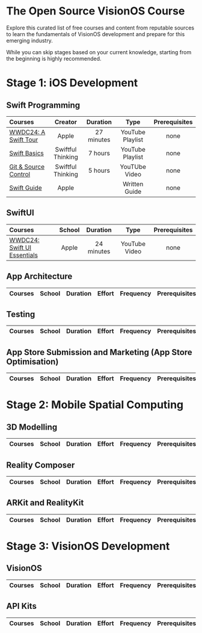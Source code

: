 # The Open Source VisionOS Course

Explore this curated list of free courses and content from reputable sources to learn the fundamentals of VisionOS development and prepare for this emerging industry. 

While you can skip stages based on your current knowledge, starting from the beginning is highly recommended.

# Stage 1: iOS Development 
## Swift Programming
Courses | Creator | Duration | Type | Prerequisites
:-- | :--: | :--: | :--: | :--:
[WWDC24: A Swift Tour](https://www.youtube.com/watch?v=boiLzazJ9j4&t=127s) | Apple | 27 minutes | YouTube Playlist | none
[Swift Basics](https://www.youtube.com/playlist?list=PLwvDm4VfkdpiLvzZFJI6rVIBtdolrJBVB) | Swiftful Thinking | 7 hours | YouTube Playlist | none
[Git & Source Control](https://www.youtube.com/playlist?list=PLwvDm4VfkdpiALKk34l9mUS2f4mdJPvXq) | Swiftful Thinking | 5 hours | YouTUbe Video | none
[Swift Guide](https://developer.apple.com/swift/)| Apple | | Written Guide | none

## SwiftUI
Courses | School | Duration | Type | Prerequisites
:-- | :--: | :--: | :--: | :--:
[WWDC24: Swift UI Essentials](https://www.youtube.com/watch?v=HyQgpxX__-A) | Apple | 24 minutes | YouTube Video | none

## App Architecture
Courses | School | Duration | Effort | Frequency | Prerequisites
:-- | :--: | :--: | :--: | :--: | :--:

## Testing
Courses | School | Duration | Effort | Frequency | Prerequisites
:-- | :--: | :--: | :--: | :--: | :--:

## App Store Submission and Marketing (App Store Optimisation)
Courses | School | Duration | Effort | Frequency | Prerequisites
:-- | :--: | :--: | :--: | :--: | :--:


# Stage 2: Mobile Spatial Computing
## 3D Modelling
Courses | School | Duration | Effort | Frequency | Prerequisites
:-- | :--: | :--: | :--: | :--: | :--:

## Reality Composer
Courses | School | Duration | Effort | Frequency | Prerequisites
:-- | :--: | :--: | :--: | :--: | :--:

## ARKit and RealityKit
Courses | School | Duration | Effort | Frequency | Prerequisites
:-- | :--: | :--: | :--: | :--: | :--:


# Stage 3: VisionOS Development
## VisionOS
Courses | School | Duration | Effort | Frequency | Prerequisites
:-- | :--: | :--: | :--: | :--: | :--:

## API Kits
Courses | School | Duration | Effort | Frequency | Prerequisites
:-- | :--: | :--: | :--: | :--: | :--:
